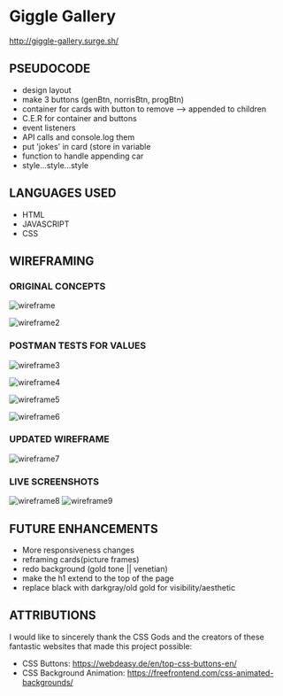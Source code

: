# Giggle Gallery
http://giggle-gallery.surge.sh/


## PSEUDOCODE

- design layout
- make 3 buttons (genBtn, norrisBtn, progBtn)
- container for cards with button to remove --> appended to children
- C.E.R for container and buttons
- event listeners
- API calls and console.log them
- put 'jokes' in card (store in variable
- function to handle appending car
- style...style...style

## LANGUAGES USED 
- HTML
- JAVASCRIPT
- CSS


## WIREFRAMING

### ORIGINAL CONCEPTS
![wireframe](css/455B875A-3F11-4F9E-94CA-392505011127_1_105_c.jpeg)

![wireframe2](css/90F40AF5-D120-450A-B40B-F99403820800_1_105_c.jpeg)

### POSTMAN TESTS FOR VALUES
![wireframe3](css/Screen%20Shot%202020-11-16%20at%203.37.09%20PM.png)

![wireframe4](css/Screen%20Shot%202020-11-16%20at%203.37.24%20PM.png)

![wireframe5](css/Screen%20Shot%202020-11-16%20at%203.37.50%20PM.png)

![wireframe6](css/Screen%20Shot%202020-11-16%20at%203.37.59%20PM.png)

### UPDATED WIREFRAME
![wireframe7](css/Giggle%20Gallery.png)

### LIVE SCREENSHOTS
![wireframe8](css/Live%20build%201.png)
![wireframe9](css/Live%20build%202.png)


## FUTURE ENHANCEMENTS

- More responsiveness changes
- reframing cards(picture frames)
- redo background (gold tone || venetian)
- make the h1 extend to the top of the page
- replace black with darkgray/old gold for visibility/aesthetic


## ATTRIBUTIONS

I would like to sincerely thank the CSS Gods and the creators of these fantastic websites that made this project possible:
- CSS Buttons: https://webdeasy.de/en/top-css-buttons-en/
- CSS Background Animation: https://freefrontend.com/css-animated-backgrounds/
